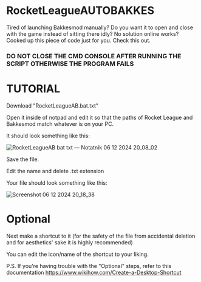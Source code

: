 # RocketLeagueAUTOBAKKES
Tired of launching Bakkesmod manually? Do you want it to open and close with the game instead of sitting there idly? No solution online works? Cooked up this piece of code just for you. Check this out.

### DO NOT CLOSE THE CMD CONSOLE AFTER RUNNING THE SCRIPT OTHERWISE THE PROGRAM FAILS

# TUTORIAL

Download "RocketLeagueAB.bat.txt"

Open it inside of notpad and edit it so that the paths of Rocket League and Bakkesmod match whatever is on your PC.

It should look something like this:

![RocketLeagueAB bat txt — Notatnik 06 12 2024 20_08_02](https://github.com/user-attachments/assets/9f696cd7-480d-4616-9fde-5e46c9bc0e3b)

Save the file.

Edit the name and delete .txt extension

Your file should look something like this:

![Screenshot 06 12 2024 20_18_38](https://github.com/user-attachments/assets/86ed6f6c-ac46-46aa-b18a-cfbe05c0abeb)

# Optional

Next make a shortcut to it (for the safety of the file from accidental deletion and for aesthetics' sake it is highly recommended)

You can edit the icon/name of the shortcut to your liking.

P.S. If you're having trouble with the "Optional" steps, refer to this documentation https://www.wikihow.com/Create-a-Desktop-Shortcut
